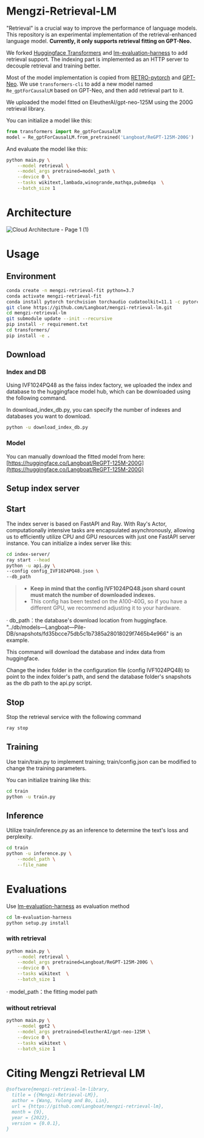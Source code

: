 # Mengzi-Retrieval-LM

"Retrieval" is a crucial way to improve the performance of language models. This repository is an experimental implementation of the retrieval-enhanced language model. **Currently, it only supports retrieval fitting on GPT-Neo.**

We forked [Huggingface Transformers](https://github.com/huggingface/transformers) and [lm-evaluation-harness](https://github.com/EleutherAI/lm-evaluation-harness) to add retrieval support. The indexing part is implemented as an HTTP server to decouple retrieval and training better.

Most of the model implementation is copied from
[RETRO-pytorch](https://github.com/lucidrains/RETRO-pytorch) and [GPT-Neo](https://github.com/huggingface/transformers/blob/main/src/transformers/models/gpt_neo/modeling_gpt_neo.py). We use `transformers-cli` to add a new model named `Re_gptForCausalLM` based on GPT-Neo, and then add retrieval part to it.

We uploaded the model fitted on EleutherAI/gpt-neo-125M using the 200G retrieval library.

You can initialize a model like this:
```python
from transformers import Re_gptForCausalLM
model = Re_gptForCausalLM.from_pretrained('Langboat/ReGPT-125M-200G')
```
And evaluate the model like this:
```bash
python main.py \
    --model retrieval \
    --model_args pretrained=model_path \
    --device 0 \
    --tasks wikitext,lambada,winogrande,mathqa,pubmedqa  \
    --batch_size 1
```

# Architecture

![Cloud Architecture - Page 1 (1)](https://user-images.githubusercontent.com/1523477/193192744-6544da36-c281-41cc-8199-e6dde456be3b.png)


# Usage

## Environment
```bash
conda create -n mengzi-retrieval-fit python=3.7
conda activate mengzi-retrieval-fit
conda install pytorch torchvision torchaudio cudatoolkit=11.1 -c pytorch-lts -c nvidia
git clone https://github.com/Langboat/mengzi-retrieval-lm.git
cd mengzi-retrieval-lm
git submodule update --init --recursive
pip install -r requirement.txt
cd transformers/
pip install -e .
```

## Download
### Index and DB
Using IVF1024PQ48 as the faiss index factory, we uploaded the index and database to the huggingface model hub, which can be downloaded using the following command. 

In download_index_db.py, you can specify the number of indexes and databases you want to download.
```bash
python -u download_index_db.py
```
### Model
You can manually download the fitted model from here: [https://huggingface.co/Langboat/ReGPT-125M-200G](https://huggingface.co/Langboat/ReGPT-125M-200G)

## Setup index server
## Start
The index server is based on FastAPI and Ray.
With Ray's Actor, computationally intensive tasks are encapsulated asynchronously, allowing us to efficiently utilize CPU and GPU resources with just one FastAPI server instance.
You can initialize a index server like this:
```bash
cd index-server/
ray start --head
python -u api.py \
--config config_IVF1024PQ48.json \
--db_path 
```
> * **Keep in mind that the config IVF1024PQ48.json shard count must match the number of downloaded indexes.**
> * This config has been tested on the A100-40G, so if you have a different GPU, we recommend adjusting it to your hardware.


· db_path：the database's download location from huggingface. 
"../db/models—Langboat—Pile-DB/snapshots/fd35bcce75db5c1b7385a28018029f7465b4e966" is an example.  

This command will download the database and index data from huggingface. 

Change the index folder in the configuration file (config IVF1024PQ48) to point to the index folder's path, and send the database folder's snapshots as the db path to the api.py script.

## Stop
Stop the retrieval service with the following command
```bash
ray stop
```
## Training
Use train/train.py to implement training; train/config.json can be modified to change the training parameters.

You can initialize training like this:
```bash
cd train
python -u train.py
```

## Inference
Utilize train/inference.py as an inference to determine the text's loss and perplexity.
```bash
cd train
python -u inference.py \
    --model_path \
    --file_name 
```

# Evaluations
Use [lm-evaluation-harness](https://github.com/EleutherAI/lm-evaluation-harness) as evaluation method
```bash
cd lm-evaluation-harness
python setup.py install
```
### with retrieval
```bash
python main.py \
    --model retrieval \
    --model_args pretrained=Langboat/ReGPT-125M-200G \
    --device 0 \
    --tasks wikitext  \
    --batch_size 1
```
· model_path：the fitting model path
### without retrieval
```bash
python main.py \
	--model gpt2 \
	--model_args pretrained=EleutherAI/gpt-neo-125M \
	--device 0 \
	--tasks wikitext \
	--batch_size 1
```

# Citing Mengzi Retrieval LM
```bibtex
@software{mengzi-retrieval-lm-library,
  title = {{Mengzi-Retrieval-LM}},
  author = {Wang, Yulong and Bo, Lin},
  url = {https://github.com/Langboat/mengzi-retrieval-lm},
  month = {9},
  year = {2022},
  version = {0.0.1},
}
```

